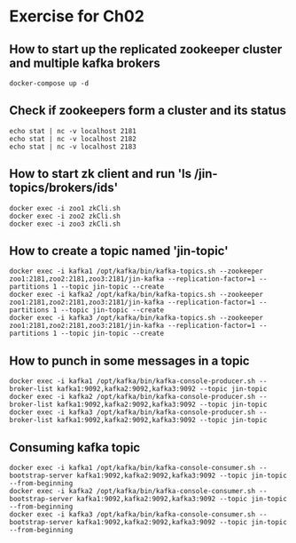# Exercise for Ch02

## How to start up the replicated zookeeper cluster and multiple kafka brokers

```
docker-compose up -d
```

## Check if zookeepers form a cluster and its status

```
echo stat | nc -v localhost 2181
echo stat | nc -v localhost 2182
echo stat | nc -v localhost 2183
```

## How to start zk client and run 'ls /jin-topics/brokers/ids'

```
docker exec -i zoo1 zkCli.sh 
docker exec -i zoo2 zkCli.sh 
docker exec -i zoo3 zkCli.sh 
```

## How to create a topic named 'jin-topic'

```
docker exec -i kafka1 /opt/kafka/bin/kafka-topics.sh --zookeeper zoo1:2181,zoo2:2181,zoo3:2181/jin-kafka --replication-factor=1 --partitions 1 --topic jin-topic --create
docker exec -i kafka2 /opt/kafka/bin/kafka-topics.sh --zookeeper zoo1:2181,zoo2:2181,zoo3:2181/jin-kafka --replication-factor=1 --partitions 1 --topic jin-topic --create
docker exec -i kafka3 /opt/kafka/bin/kafka-topics.sh --zookeeper zoo1:2181,zoo2:2181,zoo3:2181/jin-kafka --replication-factor=1 --partitions 1 --topic jin-topic --create
```

## How to punch in some messages in a topic

```
docker exec -i kafka1 /opt/kafka/bin/kafka-console-producer.sh --broker-list kafka1:9092,kafka2:9092,kafka3:9092 --topic jin-topic
docker exec -i kafka2 /opt/kafka/bin/kafka-console-producer.sh --broker-list kafka1:9092,kafka2:9092,kafka3:9092 --topic jin-topic
docker exec -i kafka3 /opt/kafka/bin/kafka-console-producer.sh --broker-list kafka1:9092,kafka2:9092,kafka3:9092 --topic jin-topic
```

## Consuming kafka topic

```
docker exec -i kafka1 /opt/kafka/bin/kafka-console-consumer.sh --bootstrap-server kafka1:9092,kafka2:9092,kafka3:9092 --topic jin-topic --from-beginning
docker exec -i kafka2 /opt/kafka/bin/kafka-console-consumer.sh --bootstrap-server kafka1:9092,kafka2:9092,kafka3:9092 --topic jin-topic --from-beginning
docker exec -i kafka3 /opt/kafka/bin/kafka-console-consumer.sh --bootstrap-server kafka1:9092,kafka2:9092,kafka3:9092 --topic jin-topic --from-beginning
```

